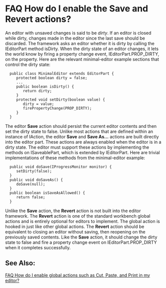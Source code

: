 

FAQ How do I enable the Save and Revert actions?
================================================

An editor with unsaved changes is said to be _dirty_. If an editor is closed while dirty, changes made in the editor since the last save should be discarded. The framework asks an editor whether it is dirty by calling the IEditorPart method isDirty. When the dirty state of an editor changes, it lets the world know by firing a property change event, IEditorPart.PROP_DIRTY, on the property. Here are the relevant minimal-editor example sections that control the dirty state:

      public class MinimalEditor extends EditorPart {
         protected boolean dirty = false;
         ...
         public boolean isDirty() {
            return dirty;
         }
         protected void setDirty(boolean value) {
            dirty = value;
            firePropertyChange(PROP_DIRTY);
         }
      }
	

  
The editor **Save** action should persist the current editor contents and then set the dirty state to false. Unlike most actions that are defined within an instance of IAction, the editor **Save** and **Save As...** actions are built directly into the editor part. These actions are always enabled when the editor is in a dirty state. The editor must support these actions by implementing the methods on ISaveablePart, which is extended by IEditorPart. Here are trivial implementations of these methods from the minimal-editor example:

      public void doSave(IProgressMonitor monitor) {
         setDirty(false);
      }
      public void doSaveAs() {
         doSave(null);
      }
      public boolean isSaveAsAllowed() {
         return false;
      }

  
Unlike the **Save** action, the **Revert** action is not built into the editor framework. The **Revert** action is one of the standard workbench global actions and is entirely optional for editors to implement. The global action is hooked in just like other global actions. The **Revert** action should be equivalent to closing an editor without saving, then reopening on the previously saved contents. Like the **Save** action, it should change the dirty state to false and fire a property change event on IEditorPart.PROP_DIRTY when it completes successfully.

  

See Also:
---------

[FAQ How do I enable global actions such as Cut, Paste, and Print in my editor?](./FAQ_How_do_I_enable_global_actions_such_as_Cut,_Paste,_and_Print_in_my_editor.md "FAQ How do I enable global actions such as Cut, Paste, and Print in my editor?")

